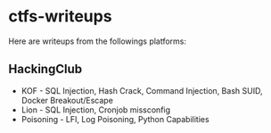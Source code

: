 # ctfs-writeups
Here are writeups from the followings platforms:

## HackingClub
* KOF - SQL Injection, Hash Crack, Command Injection, Bash SUID, Docker Breakout/Escape
* Lion - SQL Injection, Cronjob missconfig
* Poisoning - LFI, Log Poisoning, Python Capabilities
